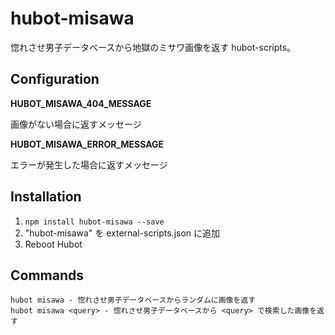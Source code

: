 # hubot-misawa

惚れさせ男子データベースから地獄のミサワ画像を返す hubot-scripts。

## Configuration

**HUBOT_MISAWA_404_MESSAGE**

画像がない場合に返すメッセージ

**HUBOT_MISAWA_ERROR_MESSAGE**

エラーが発生した場合に返すメッセージ

## Installation

1. `npm install hubot-misawa --save`
2. "hubot-misawa" を external-scripts.json に追加
4. Reboot Hubot

## Commands

```
hubot misawa - 惚れさせ男子データベースからランダムに画像を返す
hubot misawa <query> - 惚れさせ男子データベースから <query> で検索した画像を返す
```
